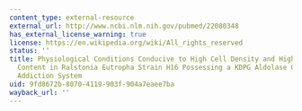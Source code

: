 ```yaml
---
content_type: external-resource
external_url: http://www.ncbi.nlm.nih.gov/pubmed/22080348
has_external_license_warning: true
license: https://en.wikipedia.org/wiki/All_rights_reserved
status: ''
title: Physiological Conditions Conducive to High Cell Density and High Cyanophycin
  Content in Ralstonia Eutropha Strain H16 Possessing a KDPG Aldolase Gene-dependent
  Addiction System
uid: 9fd8672b-8070-4119-903f-904a7eaee7ba
wayback_url: ''
---
```

